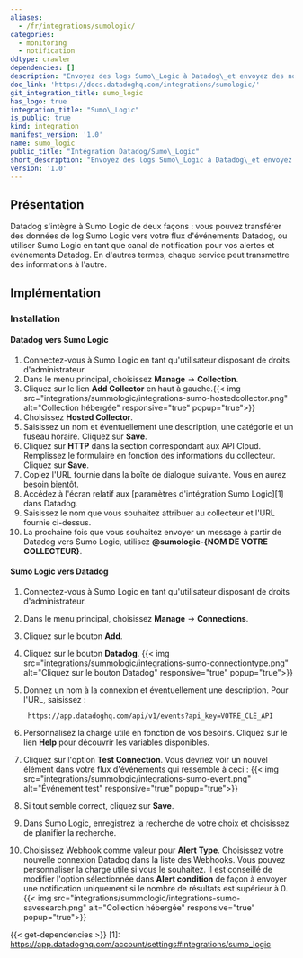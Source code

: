 ```yaml
---
aliases:
  - /fr/integrations/sumologic/
categories:
  - monitoring
  - notification
ddtype: crawler
dependencies: []
description: "Envoyez des logs Sumo\_Logic à Datadog\_et envoyez des notifications Datadog à Sumo\_Logic. Logic."
doc_link: 'https://docs.datadoghq.com/integrations/sumologic/'
git_integration_title: sumo_logic
has_logo: true
integration_title: "Sumo\_Logic"
is_public: true
kind: integration
manifest_version: '1.0'
name: sumo_logic
public_title: "Intégration Datadog/Sumo\_Logic"
short_description: "Envoyez des logs Sumo\_Logic à Datadog\_et envoyez des notifications Datadog à Sumo\_Logic to Sumo Logic."
version: '1.0'
---
```

## Présentation

Datadog s'intègre à Sumo Logic de deux façons : vous pouvez transférer des données de log Sumo Logic vers votre flux d'événements Datadog, ou utiliser Sumo Logic en tant que canal de notification pour vos alertes et événements Datadog. En d'autres termes, chaque service peut transmettre des informations à l'autre.

## Implémentation
### Installation
#### Datadog vers Sumo Logic

1. Connectez-vous à Sumo Logic en tant qu'utilisateur disposant de droits d'administrateur.
2. Dans le menu principal, choisissez **Manage** -> **Collection**.
3. Cliquez sur le lien **Add Collector** en haut à gauche.{{< img src="integrations/summologic/integrations-sumo-hostedcollector.png" alt="Collection hébergée" responsive="true" popup="true">}}
4. Choisissez **Hosted Collector**.
5. Saisissez un nom et éventuellement une description, une catégorie et un fuseau horaire. Cliquez sur **Save**.
6. Cliquez sur **HTTP** dans la section correspondant aux API Cloud. Remplissez le formulaire en fonction des informations du collecteur. Cliquez sur **Save**.
7. Copiez l'URL fournie dans la boîte de dialogue suivante. Vous en aurez besoin bientôt.
8. Accédez à l'écran relatif aux [paramètres d'intégration Sumo Logic][1] dans Datadog.
9. Saisissez le nom que vous souhaitez attribuer au collecteur et l'URL fournie ci-dessus.
10. La prochaine fois que vous souhaitez envoyer un message à partir de Datadog vers Sumo Logic, utilisez **@sumologic-{NOM DE VOTRE COLLECTEUR}**.

#### Sumo Logic vers Datadog

1. Connectez-vous à Sumo Logic en tant qu'utilisateur disposant de droits d'administrateur.
2. Dans le menu principal, choisissez **Manage** -> **Connections**.
3. Cliquez sur le bouton **Add**.
4. Cliquez sur le bouton **Datadog**. {{< img src="integrations/summologic/integrations-sumo-connectiontype.png" alt="Cliquez sur le bouton Datadog" responsive="true" popup="true">}}
5. Donnez un nom à la connexion et éventuellement une description. Pour l'URL, saisissez :

        https://app.datadoghq.com/api/v1/events?api_key=VOTRE_CLÉ_API

6. Personnalisez la charge utile en fonction de vos besoins. Cliquez sur le lien **Help** pour découvrir les variables disponibles.
7. Cliquez sur l'option **Test Connection**. Vous devriez voir un nouvel élément dans votre flux d'événements qui ressemble à ceci : {{< img src="integrations/summologic/integrations-sumo-event.png" alt="Événement test" responsive="true" popup="true">}}
8. Si tout semble correct, cliquez sur **Save**.
9. Dans Sumo Logic, enregistrez la recherche de votre choix et choisissez de planifier la recherche.
10. Choisissez Webhook comme valeur pour **Alert Type**. Choisissez votre nouvelle connexion Datadog dans la liste des Webhooks. Vous pouvez personnaliser la charge utile si vous le souhaitez. Il est conseillé de modifier l'option sélectionnée dans **Alert condition** de façon à envoyer une notification uniquement si le nombre de résultats est supérieur à 0. {{< img src="integrations/summologic/integrations-sumo-savesearch.png" alt="Collection hébergée" responsive="true" popup="true">}}



{{< get-dependencies >}}
[1]: https://app.datadoghq.com/account/settings#integrations/sumo_logic
